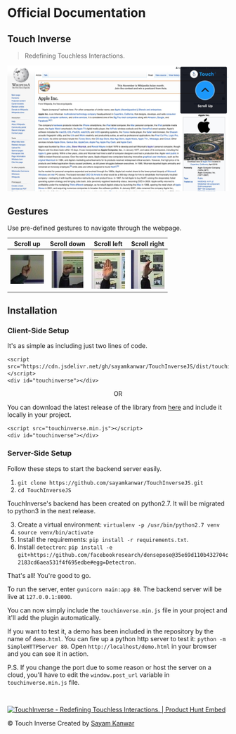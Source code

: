 # Official Documentation
## Touch Inverse

> Redefining Touchless Interactions.

![wiki](wiki.jpg)

## Gestures

Use pre-defined gestures to navigate through the webpage.

Scroll up            |  Scroll down           |    Scroll left        |    Scroll right
:-------------------------:|:-------------------------:|:-------------------------:|:-------------------------:
![scroll_up](gesture_samples/scroll_up.jpeg)  |  ![scroll_down](gesture_samples/scroll_down.jpeg) | ![scroll_left](gesture_samples/scroll_left.jpeg) | ![scroll_right](gesture_samples/scroll_right.jpeg)


## Installation

### Client-Side Setup

It's as simple as including just two lines of code.

    <script src="https://cdn.jsdelivr.net/gh/sayamkanwar/TouchInverseJS/dist/touchinverse.min.js"></script>
    <div id="touchinverse"></div>

<center>OR</center>

You can download the latest release of the library from [here](https://cdn.jsdelivr.net/gh/sayamkanwar/TouchInverseJS/dist/touchinverse.min.js) and include it locally in your project.

    <script src="touchinverse.min.js"></script>
    <div id="touchinverse"></div>

### Server-Side Setup 

Follow these steps to start the backend server easily.

1. `git clone https://github.com/sayamkanwar/TouchInverseJS.git` 
2. `cd TouchInverseJS`

TouchInverse's backend has been created on python2.7. It will be migrated to python3 in the next release. 

3. Create a virtual environment: `virtualenv -p /usr/bin/python2.7 venv`
4. `source venv/bin/activate`
5. Install the requirements: `pip install -r requirements.txt`.
6. Install `detectron`: `pip install -e git+https://github.com/facebookresearch/densepose@35e69d110b432704c2183cd6aea531f4f695edbe#egg=Detectron`.

That's all! You're good to go.

To run the server, enter `gunicorn main:app 80`. The backend server will be live at `127.0.0.1:8000`. 

You can now simply include the `touchinverse.min.js` file in your project and it'll add the plugin automatically. 

If you want to test it, a demo has been included in the repository by the name of `demo.html`. You can fire up a python http server to test it: `python -m SimpleHTTPServer 80`. Open `http://localhost/demo.html` in your browser and you can see it in action.  

P.S. If you change the port due to some reason or host the server on a cloud, you'll have to edit the `window.post_url` variable in `touchinverse.min.js` file.  

<br>

<a href="https://www.producthunt.com/posts/touchinverse?utm_source=badge-featured&utm_medium=badge&utm_souce=badge-touchinverse" target="_blank"><img src="https://api.producthunt.com/widgets/embed-image/v1/featured.svg?post_id=173759&theme=light" alt="TouchInverse - Redefining Touchless Interactions.  | Product Hunt Embed" style="width: 250px; height: 54px;" width="250px" height="54px" /></a>

<footer>
<span class="left">&copy; Touch Inverse</span> <span class="right">Created by <a href="http://sayamkanwar.com/">Sayam Kanwar</a></span> <br><br>
</footer>
